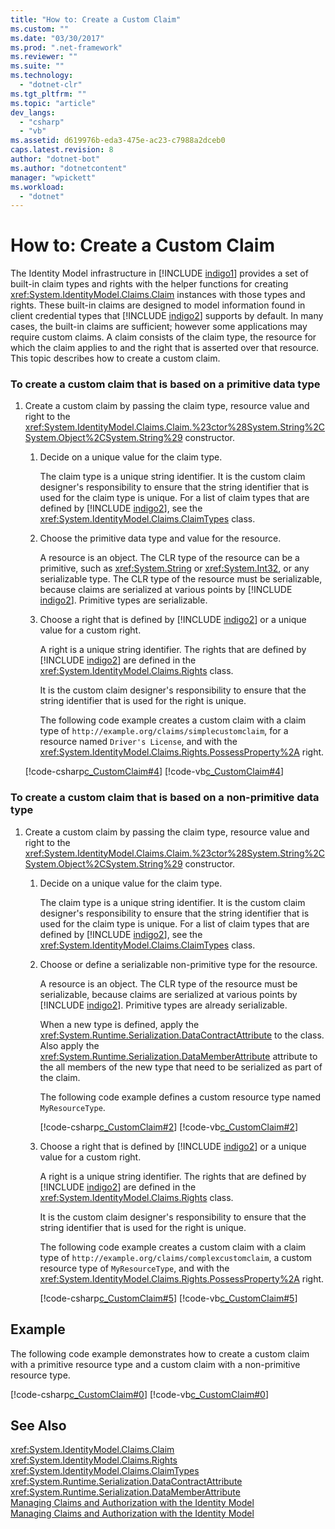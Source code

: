 ```yaml
---
title: "How to: Create a Custom Claim"
ms.custom: ""
ms.date: "03/30/2017"
ms.prod: ".net-framework"
ms.reviewer: ""
ms.suite: ""
ms.technology: 
  - "dotnet-clr"
ms.tgt_pltfrm: ""
ms.topic: "article"
dev_langs: 
  - "csharp"
  - "vb"
ms.assetid: d619976b-eda3-475e-ac23-c7988a2dceb0
caps.latest.revision: 8
author: "dotnet-bot"
ms.author: "dotnetcontent"
manager: "wpickett"
ms.workload: 
  - "dotnet"
---
```

# How to: Create a Custom Claim
The Identity Model infrastructure in [!INCLUDE [indigo1](../../../../includes/indigo1-md.md)] provides a set of built-in claim types and rights with the helper functions for creating <xref:System.IdentityModel.Claims.Claim> instances with those types and rights. These built-in claims are designed to model information found in client credential types that [!INCLUDE [indigo2](../../../../includes/indigo2-md.md)] supports by default. In many cases, the built-in claims are sufficient; however some applications may require custom claims. A claim consists of the claim type, the resource for which the claim applies to and the right that is asserted over that resource. This topic describes how to create a custom claim.  
  
### To create a custom claim that is based on a primitive data type  
  
1. Create a custom claim by passing the claim type, resource value and right to the <xref:System.IdentityModel.Claims.Claim.%23ctor%28System.String%2CSystem.Object%2CSystem.String%29> constructor.  
  
   1. Decide on a unique value for the claim type.  
  
       The claim type is a unique string identifier. It is the custom claim designer's responsibility to ensure that the string identifier that is used for the claim type is unique. For a list of claim types that are defined by [!INCLUDE [indigo2](../../../../includes/indigo2-md.md)], see the <xref:System.IdentityModel.Claims.ClaimTypes> class.  
  
   2. Choose the primitive data type and value for the resource.  
  
       A resource is an object. The CLR type of the resource can be a primitive, such as <xref:System.String> or <xref:System.Int32>, or any serializable type. The CLR type of the resource must be serializable, because claims are serialized at various points by [!INCLUDE [indigo2](../../../../includes/indigo2-md.md)]. Primitive types are serializable.  
  
   3. Choose a right that is defined by [!INCLUDE [indigo2](../../../../includes/indigo2-md.md)] or a unique value for a custom right.  
  
       A right is a unique string identifier. The rights that are defined by [!INCLUDE [indigo2](../../../../includes/indigo2-md.md)] are defined in the <xref:System.IdentityModel.Claims.Rights> class.  
  
       It is the custom claim designer's responsibility to ensure that the string identifier that is used for the right is unique.  
  
       The following code example creates a custom claim with a claim type of `http://example.org/claims/simplecustomclaim`, for a resource named `Driver's License`, and with the <xref:System.IdentityModel.Claims.Rights.PossessProperty%2A> right.  
  
    [!code-csharp[c_CustomClaim#4](../../../../samples/snippets/csharp/VS_Snippets_CFX/c_customclaim/cs/c_customclaim.cs#4)]
    [!code-vb[c_CustomClaim#4](../../../../samples/snippets/visualbasic/VS_Snippets_CFX/c_customclaim/vb/c_customclaim.vb#4)]  
  
### To create a custom claim that is based on a non-primitive data type  
  
1. Create a custom claim by passing the claim type, resource value and right to the <xref:System.IdentityModel.Claims.Claim.%23ctor%28System.String%2CSystem.Object%2CSystem.String%29> constructor.  
  
   1. Decide on a unique value for the claim type.  
  
       The claim type is a unique string identifier. It is the custom claim designer's responsibility to ensure that the string identifier that is used for the claim type is unique. For a list of claim types that are defined by [!INCLUDE [indigo2](../../../../includes/indigo2-md.md)], see the <xref:System.IdentityModel.Claims.ClaimTypes> class.  
  
   2. Choose or define a serializable non-primitive type for the resource.  
  
       A resource is an object. The CLR type of the resource must be serializable, because claims are serialized at various points by [!INCLUDE [indigo2](../../../../includes/indigo2-md.md)]. Primitive types are already serializable.  
  
       When a new type is defined, apply the <xref:System.Runtime.Serialization.DataContractAttribute> to the class. Also apply the <xref:System.Runtime.Serialization.DataMemberAttribute> attribute to the all members of the new type that need to be serialized as part of the claim.  
  
       The following code example defines a custom resource type named `MyResourceType`.  
  
       [!code-csharp[c_CustomClaim#2](../../../../samples/snippets/csharp/VS_Snippets_CFX/c_customclaim/cs/c_customclaim.cs#2)] 
       [!code-vb[c_CustomClaim#2](../../../../samples/snippets/visualbasic/VS_Snippets_CFX/c_customclaim/vb/c_customclaim.vb#2)]        
  
   3. Choose a right that is defined by [!INCLUDE [indigo2](../../../../includes/indigo2-md.md)] or a unique value for a custom right.  
  
       A right is a unique string identifier. The rights that are defined by [!INCLUDE [indigo2](../../../../includes/indigo2-md.md)] are defined in the <xref:System.IdentityModel.Claims.Rights> class.  
  
       It is the custom claim designer's responsibility to ensure that the string identifier that is used for the right is unique.  
  
       The following code example creates a custom claim with a claim type of `http://example.org/claims/complexcustomclaim`, a custom resource type of `MyResourceType`, and with the <xref:System.IdentityModel.Claims.Rights.PossessProperty%2A> right.  
  
       [!code-csharp[c_CustomClaim#5](../../../../samples/snippets/csharp/VS_Snippets_CFX/c_customclaim/cs/c_customclaim.cs#5)] 
       [!code-vb[c_CustomClaim#5](../../../../samples/snippets/visualbasic/VS_Snippets_CFX/c_customclaim/vb/c_customclaim.vb#5)]     
  
## Example  
 The following code example demonstrates how to create a custom claim with a primitive resource type and a custom claim with a non-primitive resource type.  
  
 [!code-csharp[c_CustomClaim#0](../../../../samples/snippets/csharp/VS_Snippets_CFX/c_customclaim/cs/c_customclaim.cs#0)]
 [!code-vb[c_CustomClaim#0](../../../../samples/snippets/visualbasic/VS_Snippets_CFX/c_customclaim/vb/c_customclaim.vb#0)]  
  
## See Also  
 <xref:System.IdentityModel.Claims.Claim>  
 <xref:System.IdentityModel.Claims.Rights>  
 <xref:System.IdentityModel.Claims.ClaimTypes>  
 <xref:System.Runtime.Serialization.DataContractAttribute>  
 <xref:System.Runtime.Serialization.DataMemberAttribute>  
 [Managing Claims and Authorization with the Identity Model](../../../../docs/framework/wcf/feature-details/managing-claims-and-authorization-with-the-identity-model.md)  
 [Managing Claims and Authorization with the Identity Model](../../../../docs/framework/wcf/feature-details/managing-claims-and-authorization-with-the-identity-model.md)
